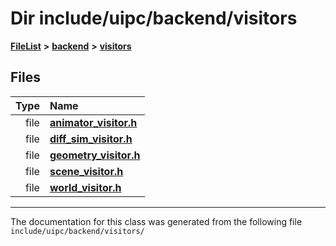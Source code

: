 

# Dir include/uipc/backend/visitors



[**FileList**](files.md) **>** [**backend**](dir_53d62147b82bd29328805b2087bd1012.md) **>** [**visitors**](dir_007753111df00039ee3ec058cc286377.md)












## Files

| Type | Name |
| ---: | :--- |
| file | [**animator\_visitor.h**](animator__visitor_8h.md) <br> |
| file | [**diff\_sim\_visitor.h**](diff__sim__visitor_8h.md) <br> |
| file | [**geometry\_visitor.h**](geometry__visitor_8h.md) <br> |
| file | [**scene\_visitor.h**](scene__visitor_8h.md) <br> |
| file | [**world\_visitor.h**](world__visitor_8h.md) <br> |



























































------------------------------
The documentation for this class was generated from the following file `include/uipc/backend/visitors/`

